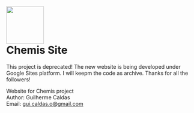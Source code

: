 <img width="100" src="https://s3.amazonaws.com/chemis/chemis-logo-no-bg.png"><br>
Chemis Site
=============

This project is deprecated! The new website is being developed under Google Sites platform. I will keepm the code as archive. 
Thanks for all the followers!<br>

Website for Chemis project<br>
Author: Guilherme Caldas<br>
Email: gui.caldas.o@gmail.com
